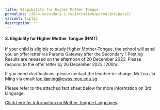 ```yaml
---
title: Eligibility for Higher Mother Tongue
permalink: /2024-secondary-1-registration/permalink/para7/
variant: tiptap
description: ""
---
```

<h4>3. Eligibility for Higher Mother Tongue (HMT)</h4><p>If your child is eligible to study Higher Mother-Tongue, the school will send you an offer letter via Parents Gateway after the Secondary 1 Posting Results are released on the afternoon of 20 December 2023. Please respond to the offer letter by 26 December 2023 1200hr.</p><p>If you need clarifications, please contact the teacher-in-charge, Mr Loo Jia Ming via email: <a href="mailto:loo.jiaming@cwss.moe.edu.sg" rel="noopener noreferrer nofollow" target="_blank">loo.jiaming@cwss.moe.edu.sg</a></p><p>Please refer to the attached fact sheet below for more information on 3rd language.</p><p><a href="/files/MTL_Factsheet_Dec_2023.pdf" rel="noopener noreferrer nofollow" target="_blank">Click here for information on Mother Tongue Languages</a></p>